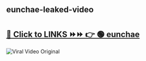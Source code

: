 
 ## eunchae-leaked-video 

# <h2><a href="https://clipsfans.com/eunchae&ref=git">🔗 Click to LINKS ⏩⏩ 👉 🟢 eunchae </a></h2>

<a href="https://clipsfans.com/eunchae&ref=git" rel="nofollow" data-target="animated-image.originalLink"><img src="https://i.ibb.co.com/xMMVF88/686577567.gif" alt="Viral Video Original" style="max-width: 100%; display: inline-block;" data-target="animated-image.originalImage"></a>
